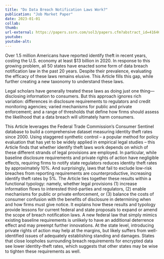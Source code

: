 ```yaml
---
title: "Do Data Breach Notification Laws Work?"
publication: "Job Market Paper"
date: 2023-01-01
collab: 
thumb: 
url-external: https://papers.ssrn.com/sol3/papers.cfm?abstract_id=4164674
youtube: 
youtube-alt: 
---
```


Over 1.5 million Americans have reported identify theft in recent years, costing the U.S. economy at least $13 billion in 2020. In response to this growing problem, all 50 states have enacted some form of data breach notification law in the past 20 years. Despite their prevalence, evaluating the efficacy of these laws remains elusive. This Article fills this gap, while further creating a new taxonomy to understand these laws.

Legal scholars have generally treated these laws as doing just one thing—disclosing information to consumers. But this approach ignores rich variation: differences in disclosure requirements to regulators and credit monitoring agencies; varied mechanisms for public and private enforcement; and a range of thresholds that define how firms should assess the likelihood that a data breach will ultimately harm consumers.

This Article leverages the Federal Trade Commission’s Consumer Sentinel database to build a comprehensive dataset measuring identity theft rates since 2000. Using staggered synthetic control – a popular method for policy evaluation that has yet to be widely applied in empirical legal studies – this Article finds that whether identify theft laws work depends on which of these different strands of legal provisions are employed. In particular, while baseline disclosure requirements and private rights of action have negligible effects, requiring firms to notify state regulators reduces identity theft rates by approximately 10%. And surprisingly, laws that fail to exclude low-risk breaches from reporting requirements are counterproductive, increasing identify theft rates by 5%.
The Article ties together these results within a functional typology: namely, whether legal provisions  (1) increase information flows to interested third-parties and regulators, (2) enable mechanisms for public or private enforcement, or (3) balance the costs of consumer confusion with the benefits of disclosure in determining when and how firms must give notice. It explains how these results and typology provide lessons for current federal and state proposals to expand or amend the scope of breach notification laws. A new federal law that simply mimics existing baseline requirements is unlikely to have an additional deterrence effect and may preempt further innovations. At the state level, introducing private rights of action may help at the margins, but likely suffers from well-identified issues of adequately establishing standing and damages. States that close loopholes surrounding breach requirements for encrypted data see lower identity-theft rates, which suggests that other states may be wise to tighten these requirements as well.
